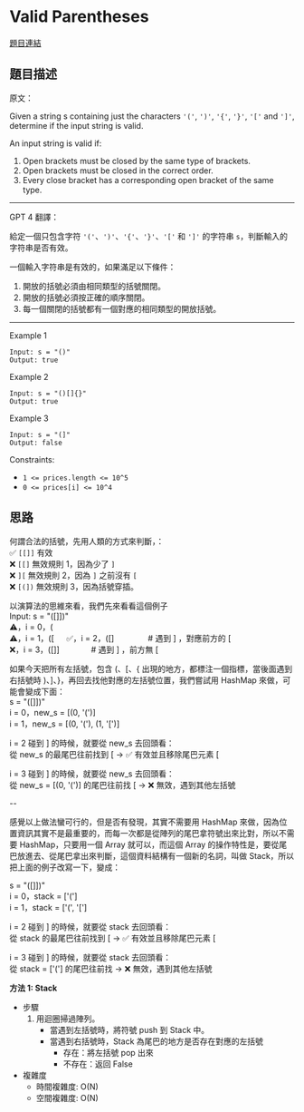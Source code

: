 # Valid Parentheses
[題目連結](https://leetcode.com/problems/valid-parentheses/)

## 題目描述
原文：

Given a string s containing just the characters `'('`, `')'`, `'{'`, `'}'`, `'['` and `']'`, determine if the input string is valid.

An input string is valid if:

1. Open brackets must be closed by the same type of brackets.
2. Open brackets must be closed in the correct order.
3. Every close bracket has a corresponding open bracket of the same type.


----

GPT 4 翻譯：

給定一個只包含字符 `'('`、`')'`、`'{'`、`'}'`、`'['` 和 `']'` 的字符串 `s`，判斷輸入的字符串是否有效。

一個輸入字符串是有效的，如果滿足以下條件：

1. 開放的括號必須由相同類型的括號關閉。
2. 開放的括號必須按正確的順序關閉。
3. 每一個關閉的括號都有一個對應的相同類型的開放括號。

----

Example 1
```
Input: s = "()"
Output: true
```

Example 2
```
Input: s = "()[]{}"
Output: true
```

Example 3
```
Input: s = "(]"
Output: false
```

Constraints:

* `1 <= prices.length <= 10^5`
* `0 <= prices[i] <= 10^4`

## 思路

何謂合法的括號，先用人類的方式來判斷，：  
✅ `[[]]` 有效  
❌ `[[]`  無效規則 1，因為少了 `]`  
❌ `][`   無效規則 2，因為 `]` 之前沒有 `[`  
❌ `[(])` 無效規則 3，因為括號穿插。  

以演算法的思維來看，我們先來看看這個例子  
Input: s = "([]])"  
⚠️，i = 0，(  
⚠️，i = 1，([  　
✅，i = 2，([]　　　　 # 遇到 ] ，對應前方的 [  
❌，i = 3，([]]　　　　# 遇到 ] ，前方無 [  

如果今天把所有左括號，包含 (、[、{ 出現的地方，都標注一個指標，當後面遇到右括號時 )、]、}，再回去找他對應的左括號位置，我們嘗試用 HashMap 來做，可能會變成下面：  
s = "([]])"  
i = 0，new_s = [(0, '(')]  
i = 1，new_s = [(0, '('), (1, '[')]  

i = 2 碰到 ] 的時候，就要從 new_s 去回頭看：  
從 new_s 的最尾巴往前找到 [ -> ✅ 有效並且移除尾巴元素 [  

i = 3 碰到 ] 的時候，就要從 new_s 去回頭看：  
從 new_s = [(0, '(')] 的尾巴往前找 [ -> ❌ 無效，遇到其他左括號

--

感覺以上做法蠻可行的，但是否有發現，其實不需要用 HashMap 來做，因為位置資訊其實不是最重要的，而每一次都是從陣列的尾巴拿符號出來比對，所以不需要 HashMap，只要用一個 Array 就可以，而這個 Array 的操作特性是，要從尾巴放進去、從尾巴拿出來判斷，這個資料結構有一個新的名詞，叫做 Stack，所以把上面的例子改寫一下，變成：

s = "([]])"  
i = 0，stack = ['(']  
i = 1，stack = ['(', '[']  

i = 2 碰到 ] 的時候，就要從 stack 去回頭看：  
從 stack 的最尾巴往前找到 [ -> ✅ 有效並且移除尾巴元素 [  

i = 3 碰到 ] 的時候，就要從 stack 去回頭看：  
從 stack = ['('] 的尾巴往前找 -> ❌ 無效，遇到其他左括號

**方法 1: Stack**

* 步驟
    1. 用迴圈掃過陣列。
        - 當遇到左括號時，將符號 push 到 Stack 中。
        - 當遇到右括號時，Stack 為尾巴的地方是否存在對應的左括號
            - 存在：將左括號 pop 出來
            - 不存在：返回 False
* 複雜度
    * 時間複雜度: O(N)
    * 空間複雜度: O(N)
